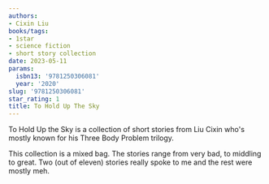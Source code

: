 ```yaml
---
authors:
- Cixin Liu
books/tags:
- 1star
- science fiction
- short story collection
date: 2023-05-11
params:
  isbn13: '9781250306081'
  year: '2020'
slug: '9781250306081'
star_rating: 1
title: To Hold Up The Sky
---
```


To Hold Up the Sky is a collection of short stories from Liu Cixin who's mostly known for his Three Body Problem trilogy.

This collection is a mixed bag. The stories range from very bad, to middling to great. Two (out of eleven) stories really spoke to me and the rest were mostly meh.

<!--more-->